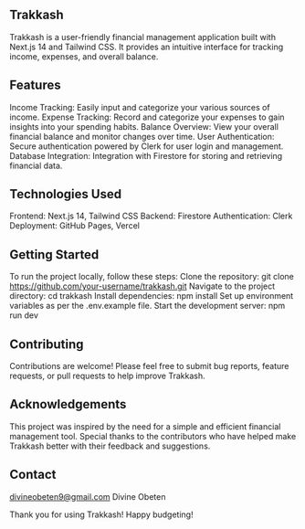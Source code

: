 ## Trakkash
Trakkash is a user-friendly financial management application built with Next.js 14 and Tailwind CSS. It provides an intuitive interface for tracking income, expenses, and overall balance.

## Features
Income Tracking: Easily input and categorize your various sources of income.
Expense Tracking: Record and categorize your expenses to gain insights into your spending habits.
Balance Overview: View your overall financial balance and monitor changes over time.
User Authentication: Secure authentication powered by Clerk for user login and management.
Database Integration: Integration with Firestore for storing and retrieving financial data.

## Technologies Used
Frontend: Next.js 14, Tailwind CSS
Backend: Firestore
Authentication: Clerk
Deployment: GitHub Pages, Vercel

## Getting Started
To run the project locally, follow these steps:
Clone the repository: git clone https://github.com/your-username/trakkash.git
Navigate to the project directory: cd trakkash
Install dependencies: npm install
Set up environment variables as per the .env.example file.
Start the development server: npm run dev

## Contributing
Contributions are welcome! Please feel free to submit bug reports, feature requests, or pull requests to help improve Trakkash.

## Acknowledgements
This project was inspired by the need for a simple and efficient financial management tool.
Special thanks to the contributors who have helped make Trakkash better with their feedback and suggestions.

## Contact
divineobeten9@gmail.com
Divine Obeten

Thank you for using Trakkash! Happy budgeting!
